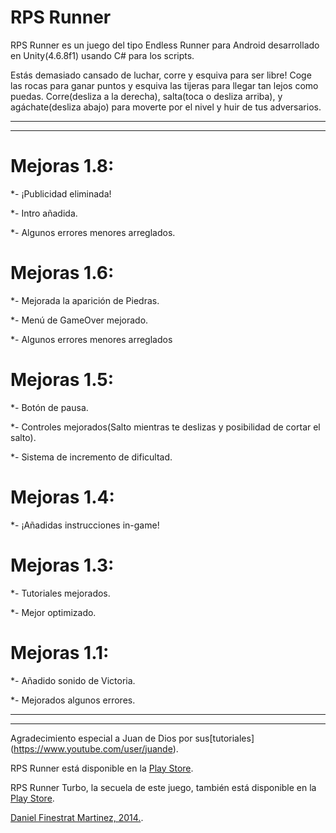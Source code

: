 # RPS Runner

RPS Runner es un juego del tipo Endless Runner para Android desarrollado en Unity(4.6.8f1) usando C# para los scripts.

Estás demasiado cansado de luchar, corre y esquiva para ser libre! Coge las rocas para ganar puntos y esquiva las tijeras para llegar tan lejos como puedas. Corre(desliza a la derecha), salta(toca o desliza arriba), y agáchate(desliza abajo) para moverte por el nivel y huir de tus adversarios.
____
____
# Mejoras 1.8:
*- ¡Publicidad eliminada!

*- Intro añadida.

*- Algunos errores menores arreglados.

# Mejoras 1.6:
*- Mejorada la aparición de Piedras.

*- Menú de GameOver mejorado.

*- Algunos errores menores arreglados

# Mejoras 1.5:
*- Botón de pausa.

*- Controles mejorados(Salto mientras te deslizas y posibilidad de cortar el salto).

*- Sistema de incremento de dificultad.

# Mejoras 1.4:
*- ¡Añadidas instrucciones in-game!

# Mejoras 1.3:
*- Tutoriales mejorados.

*- Mejor optimizado.

# Mejoras 1.1:
*- Añadido sonido de Victoria.

*- Mejorados algunos errores.

____
____
Agradecimiento especial a Juan de Dios por sus[tutoriales] (https://www.youtube.com/user/juande).

RPS Runner está disponible en la [Play Store](https://play.google.com/store/apps/details?id=com.garagefruit.games.rps_runner).

RPS Runner Turbo, la secuela de este juego, también está disponible en la [Play Store](https://play.google.com/store/apps/details?id=com.twocoinsgames.rps_runner_turbo).

[Daniel Finestrat Martinez, 2014.](https://garagefruit.com).
